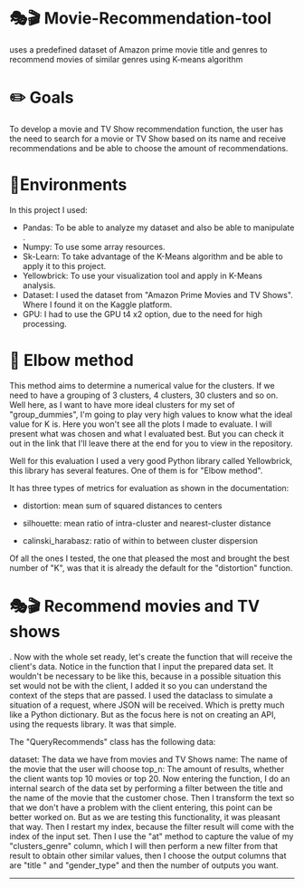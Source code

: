# 🎭🎬  Movie-Recommendation-tool
uses a predefined dataset of Amazon prime movie title and genres to recommend movies of similar genres using K-means algorithm
# ✏️ Goals
To develop a movie and TV Show recommendation function, the user has the need to search for a movie or TV Show based on its name and receive recommendations and be able to choose the amount of recommendations.
# 🌳Environments
In this project I used:

* Pandas: To be able to analyze my dataset and also be able to manipulate .
* Numpy: To use some array resources.
* Sk-Learn: To take advantage of the K-Means algorithm and be able to apply it to this project.
* Yellowbrick: To use your visualization tool and apply in K-Means analysis.
* Dataset: I used the dataset from "Amazon Prime Movies and TV Shows". Where I found it on the Kaggle platform.
* GPU: I had to use the GPU t4 x2 option, due to the need for high processing.
# 💪 Elbow method
This method aims to determine a numerical value for the clusters. If we need to have a grouping of 3 clusters, 4 clusters, 30 clusters and so on. Well here, as I want to have more ideal clusters for my set of "group_dummies", I'm going to play very high values to know what the ideal value for K is. Here you won't see all the plots I made to evaluate. I will present what was chosen and what I evaluated best. But you can check it out in the link that I'll leave there at the end for you to view in the repository.

Well for this evaluation I used a very good Python library called Yellowbrick, this library has several features. One of them is for "Elbow method".

It has three types of metrics for evaluation as shown in the documentation:

* distortion: mean sum of squared distances to centers

* silhouette: mean ratio of intra-cluster and nearest-cluster distance

* calinski_harabasz: ratio of within to between cluster dispersion

Of all the ones I tested, the one that pleased the most and brought the best number of "K", was that it is already the default for the "distortion" function.
# 🎭🎬 Recommend movies and TV shows
. Now with the whole set ready, let's create the function that will receive the client's data. Notice in the function that I input the prepared data set. It wouldn't be necessary to be like this, because in a possible situation this set would not be with the client, I added it so you can understand the context of the steps that are passed. I used the dataclass to simulate a situation of a request, where JSON will be received. Which is pretty much like a Python dictionary. But as the focus here is not on creating an API, using the requests library. It was that simple.

The "QueryRecommends" class has the following data:

dataset: The data we have from movies and TV Shows
name: The name of the movie that the user will choose
top_n: The amount of results, whether the client wants top 10 movies or top 20.
Now entering the function, I do an internal search of the data set by performing a filter between the title and the name of the movie that the customer chose. Then I transform the text so that we don't have a problem with the client entering, this point can be better worked on. But as we are testing this functionality, it was pleasant that way. Then I restart my index, because the filter result will come with the index of the input set. Then I use the "at" method to capture the value of my "clusters_genre" column, which I will then perform a new filter from that result to obtain other similar values, then I choose the output columns that are "title " and "gender_type" and then the number of outputs you want.
- - - -

